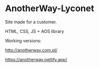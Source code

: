 # AnotherWay-Lyconet

Site made for a customer. 

HTML, CSS, JS + AOS library

Working versions:

http://anotherway.com.pl/

https://anotherway.netlify.app/

